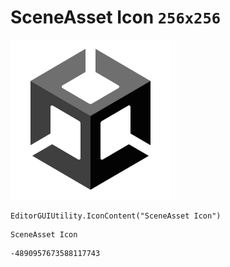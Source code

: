 # SceneAsset Icon `256x256`
<img src="/img/SceneAsset%20Icon.png" width=256 height=256>

``` CSharp
EditorGUIUtility.IconContent("SceneAsset Icon")
```
```
SceneAsset Icon
```
```
-4890957673588117743
```
